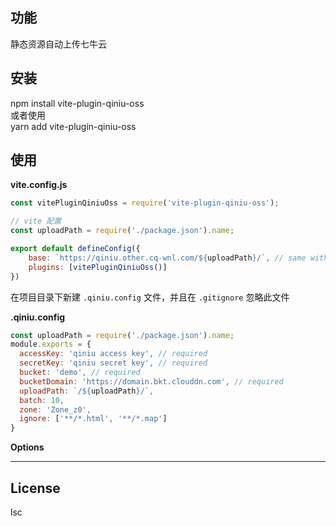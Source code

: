 ## 功能

静态资源自动上传七牛云

## 安装

npm install vite-plugin-qiniu-oss  
或者使用  
yarn add vite-plugin-qiniu-oss

## 使用

**vite.config.js**

```Javascript
const vitePluginQiniuOss = require('vite-plugin-qiniu-oss');

// vite 配置
const uploadPath = require('./package.json').name;

export default defineConfig({
	base: `https://qiniu.other.cq-wnl.com/${uploadPath}/`, // same with webpack public path
	plugins: [vitePluginQiniuOss()]
})
```

在项目目录下新建 `.qiniu.config` 文件，并且在 `.gitignore` 忽略此文件

**.qiniu.config**

```Javascript
const uploadPath = require('./package.json').name;
module.exports = {
  accessKey: 'qiniu access key', // required
  secretKey: 'qiniu secret key', // required
  bucket: 'demo', // required
  bucketDomain: 'https://domain.bkt.clouddn.com', // required
  uploadPath: `/${uploadPath}/`,
  batch: 10,
  zone: 'Zone_z0',
  ignore: ['**/*.html', '**/*.map']
}
```

**Options**

---

## License

lsc
